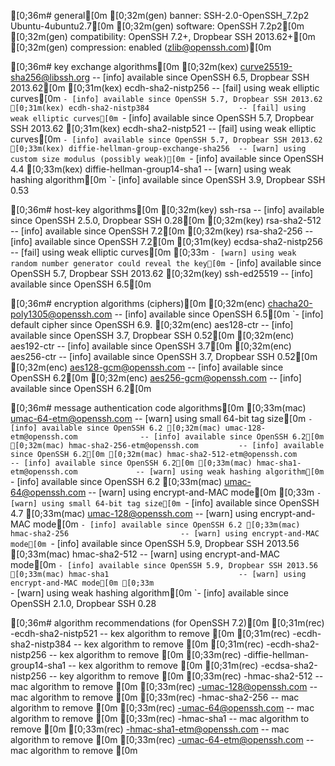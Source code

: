 [0;36m# general[0m
[0;32m(gen) banner: SSH-2.0-OpenSSH_7.2p2 Ubuntu-4ubuntu2.7[0m
[0;32m(gen) software: OpenSSH 7.2p2[0m
[0;32m(gen) compatibility: OpenSSH 7.2+, Dropbear SSH 2013.62+[0m
[0;32m(gen) compression: enabled (zlib@openssh.com)[0m

[0;36m# key exchange algorithms[0m
[0;32m(kex) curve25519-sha256@libssh.org          -- [info] available since OpenSSH 6.5, Dropbear SSH 2013.62[0m
[0;31m(kex) ecdh-sha2-nistp256                    -- [fail] using weak elliptic curves[0m
                                            `- [info] available since OpenSSH 5.7, Dropbear SSH 2013.62
[0;31m(kex) ecdh-sha2-nistp384                    -- [fail] using weak elliptic curves[0m
                                            `- [info] available since OpenSSH 5.7, Dropbear SSH 2013.62
[0;31m(kex) ecdh-sha2-nistp521                    -- [fail] using weak elliptic curves[0m
                                            `- [info] available since OpenSSH 5.7, Dropbear SSH 2013.62
[0;33m(kex) diffie-hellman-group-exchange-sha256  -- [warn] using custom size modulus (possibly weak)[0m
                                            `- [info] available since OpenSSH 4.4
[0;33m(kex) diffie-hellman-group14-sha1           -- [warn] using weak hashing algorithm[0m
                                            `- [info] available since OpenSSH 3.9, Dropbear SSH 0.53

[0;36m# host-key algorithms[0m
[0;32m(key) ssh-rsa                               -- [info] available since OpenSSH 2.5.0, Dropbear SSH 0.28[0m
[0;32m(key) rsa-sha2-512                          -- [info] available since OpenSSH 7.2[0m
[0;32m(key) rsa-sha2-256                          -- [info] available since OpenSSH 7.2[0m
[0;31m(key) ecdsa-sha2-nistp256                   -- [fail] using weak elliptic curves[0m
[0;33m                                            `- [warn] using weak random number generator could reveal the key[0m
                                            `- [info] available since OpenSSH 5.7, Dropbear SSH 2013.62
[0;32m(key) ssh-ed25519                           -- [info] available since OpenSSH 6.5[0m

[0;36m# encryption algorithms (ciphers)[0m
[0;32m(enc) chacha20-poly1305@openssh.com         -- [info] available since OpenSSH 6.5[0m
                                            `- [info] default cipher since OpenSSH 6.9.
[0;32m(enc) aes128-ctr                            -- [info] available since OpenSSH 3.7, Dropbear SSH 0.52[0m
[0;32m(enc) aes192-ctr                            -- [info] available since OpenSSH 3.7[0m
[0;32m(enc) aes256-ctr                            -- [info] available since OpenSSH 3.7, Dropbear SSH 0.52[0m
[0;32m(enc) aes128-gcm@openssh.com                -- [info] available since OpenSSH 6.2[0m
[0;32m(enc) aes256-gcm@openssh.com                -- [info] available since OpenSSH 6.2[0m

[0;36m# message authentication code algorithms[0m
[0;33m(mac) umac-64-etm@openssh.com               -- [warn] using small 64-bit tag size[0m
                                            `- [info] available since OpenSSH 6.2
[0;32m(mac) umac-128-etm@openssh.com              -- [info] available since OpenSSH 6.2[0m
[0;32m(mac) hmac-sha2-256-etm@openssh.com         -- [info] available since OpenSSH 6.2[0m
[0;32m(mac) hmac-sha2-512-etm@openssh.com         -- [info] available since OpenSSH 6.2[0m
[0;33m(mac) hmac-sha1-etm@openssh.com             -- [warn] using weak hashing algorithm[0m
                                            `- [info] available since OpenSSH 6.2
[0;33m(mac) umac-64@openssh.com                   -- [warn] using encrypt-and-MAC mode[0m
[0;33m                                            `- [warn] using small 64-bit tag size[0m
                                            `- [info] available since OpenSSH 4.7
[0;33m(mac) umac-128@openssh.com                  -- [warn] using encrypt-and-MAC mode[0m
                                            `- [info] available since OpenSSH 6.2
[0;33m(mac) hmac-sha2-256                         -- [warn] using encrypt-and-MAC mode[0m
                                            `- [info] available since OpenSSH 5.9, Dropbear SSH 2013.56
[0;33m(mac) hmac-sha2-512                         -- [warn] using encrypt-and-MAC mode[0m
                                            `- [info] available since OpenSSH 5.9, Dropbear SSH 2013.56
[0;33m(mac) hmac-sha1                             -- [warn] using encrypt-and-MAC mode[0m
[0;33m                                            `- [warn] using weak hashing algorithm[0m
                                            `- [info] available since OpenSSH 2.1.0, Dropbear SSH 0.28

[0;36m# algorithm recommendations (for OpenSSH 7.2)[0m
[0;31m(rec) -ecdh-sha2-nistp521                   -- kex algorithm to remove [0m
[0;31m(rec) -ecdh-sha2-nistp384                   -- kex algorithm to remove [0m
[0;31m(rec) -ecdh-sha2-nistp256                   -- kex algorithm to remove [0m
[0;33m(rec) -diffie-hellman-group14-sha1          -- kex algorithm to remove [0m
[0;31m(rec) -ecdsa-sha2-nistp256                  -- key algorithm to remove [0m
[0;33m(rec) -hmac-sha2-512                        -- mac algorithm to remove [0m
[0;33m(rec) -umac-128@openssh.com                 -- mac algorithm to remove [0m
[0;33m(rec) -hmac-sha2-256                        -- mac algorithm to remove [0m
[0;33m(rec) -umac-64@openssh.com                  -- mac algorithm to remove [0m
[0;33m(rec) -hmac-sha1                            -- mac algorithm to remove [0m
[0;33m(rec) -hmac-sha1-etm@openssh.com            -- mac algorithm to remove [0m
[0;33m(rec) -umac-64-etm@openssh.com              -- mac algorithm to remove [0m

